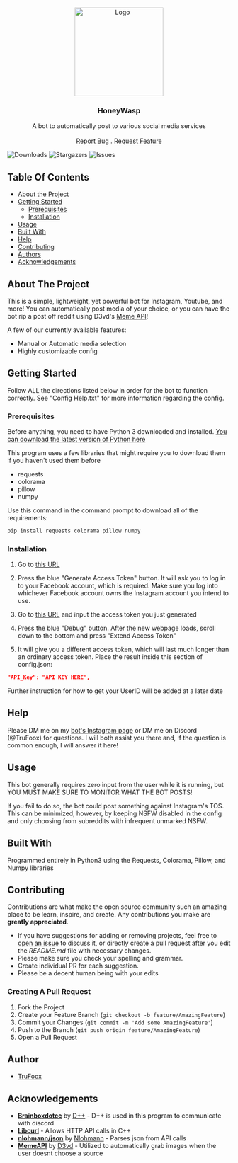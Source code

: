 <br/>
<p align="center">
  <a href="https://github.com/TruFoox/HoneyWasp">
    <img src="https://media.discordapp.net/attachments/1006651353529073746/1377426576333078588/IMG_1599.PNG?ex=6852a137&is=68514fb7&hm=980afd1604aaf024a122814c986109e0c194d7c6a84b25d73414dda36ce6d15e&=&format=webp&quality=lossless&width=958&height=958" alt="Logo" width="200" height="200">

  </a>

  <h3 align="center">HoneyWasp</h3>

  <p align="center">
    A bot to automatically post to various social media services
    <br/>
    <br/>
    <a href="https://github.com/TruFoox/HoneyWasp/issues">Report Bug</a>
    .
    <a href="https://github.com/TruFoox/HoneyWasp/issues">Request Feature</a>
  </p>
</p>

![Downloads](https://img.shields.io/github/downloads/TruFoox/HoneyWasp/total) ![Stargazers](https://img.shields.io/github/stars/TruFoox/HoneyWasp?style=social) ![Issues](https://img.shields.io/github/issues/TruFoox/HoneyWasp) 

## Table Of Contents

* [About the Project](#about-the-project)
* [Getting Started](#getting-started)
  * [Prerequisites](#prerequisites)
  * [Installation](#installation)
* [Usage](#usage)
* [Built With](#built-with)
* [Help](#help)
* [Contributing](#contributing)
* [Authors](#authors)
* [Acknowledgements](#acknowledgements)

## About The Project

This is a simple, lightweight, yet powerful bot for Instagram, Youtube, and more! You can automatically post media of your choice, or you can have the bot rip a post off reddit using D3vd's [Meme API](https://github.com/D3vd/Meme_Api)!

A few of our currently available features:
* Manual or Automatic media selection 
* Highly customizable config

## Getting Started

Follow ALL the directions listed below in order for the bot to function correctly. See "Config Help.txt" for more information regarding the config.

### Prerequisites

Before anything, you need to have Python 3 downloaded and installed. [You can download the latest version of Python here](https://www.python.org/downloads/)

This program uses a few libraries that might require you to download them if you haven't used them before

* requests
* colorama
* pillow
* numpy

Use this command in the command prompt to download all of the requirements:
```sh
pip install requests colorama pillow numpy
```

### Installation

1. Go to [this URL](https://developers.facebook.com/tools/explorer/)
  
2. Press the blue "Generate Access Token" button. It will ask you to log in to your Facebook account, which is required. Make sure you log into whichever Facebook account owns the Instagram account you intend to use.

3. Go to [this URL](https://developers.facebook.com/tools/debug/accesstoken) and input the access token you just generated

4. Press the blue "Debug" button. After the new webpage loads, scroll down to the bottom and press "Extend Access Token"

5. It will give you a different access token, which will last much longer than an ordinary access token. Place the result inside this section of config.json:
```json
"API_Key": "API KEY HERE",
```
Further instruction for how to get your UserID will be added at a later date

## Help

Please DM me on my [bot's Instagram page](https://www.instagram.com/dank.ai.memer/) or DM me on Discord (@TruFoox) for questions. I will both assist you there and, if the question is common enough, I will answer it here!

## Usage

This bot generally requires zero input from the user while it is running, but YOU MUST MAKE SURE TO MONITOR WHAT THE BOT POSTS!

If you fail to do so, the bot could post something against Instagram's TOS. This can be minimized, however, by keeping NSFW disabled in the config and only choosing from subreddits with infrequent unmarked NSFW.

## Built With

Programmed entirely in Python3 using the Requests, Colorama, Pillow, and Numpy libraries

## Contributing

Contributions are what make the open source community such an amazing place to be learn, inspire, and create. Any contributions you make are **greatly appreciated**.
* If you have suggestions for adding or removing projects, feel free to [open an issue](https://github.com/TruFoox/HoneyWasp/issues/new) to discuss it, or directly create a pull request after you edit the *README.md* file with necessary changes.
* Please make sure you check your spelling and grammar.
* Create individual PR for each suggestion.
* Please be a decent human being with your edits

### Creating A Pull Request

1. Fork the Project
2. Create your Feature Branch (`git checkout -b feature/AmazingFeature`)
3. Commit your Changes (`git commit -m 'Add some AmazingFeature'`)
4. Push to the Branch (`git push origin feature/AmazingFeature`)
5. Open a Pull Request

## Author

* [TruFoox](https://github.com/TruFoox/)

## Acknowledgements

* **[Brainboxdotcc](https://github.com/brainboxdotcc)** by [D++](https://dpp.dev/) - D++ is used in this program to communicate with discord
* **[Libcurl](https://curl.se/libcurl/)** - Allows HTTP API calls in C++
* **[nlohmann/json](https://github.com/nlohmann/json)** by [Nlohmann](https://github.com/nlohmann) - Parses json from API calls
* **[MemeAPI](https://github.com/D3vd)** by [D3vd](https://github.com/D3vd) - Utilized to automatically grab images when the user doesnt choose a source
